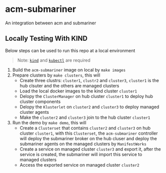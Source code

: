 # acm-submariner
An integration between acm and submariner

## Locally Testing With KIND

Below steps can be used to run this repo at a local environment

> Note: [`kind`](https://kind.sigs.k8s.io/) and [`kubectl`](https://kubernetes.io/docs/tasks/tools/install-kubectl/) are required

1. Build the `acm-submariner` image on local by `make images`
2. Prepare clusters by `make clusters`, this will
    - Create three clustrs: `cluster1`, `clustr2` and `cluster3`, `cluster1` is the hub clsuter
      and the others are managed clusters
    - Load the local docker images to the kind cluster `cluster1`
    - Delopy the `ClusterManager` on hub cluster `cluster1` to deploy hub cluster components
    - Delopy the `Klusterlet` on `cluster2` and `cluster3` to deploy managed cluster agents
    - Make the `cluster2` and `cluster3` join to the hub cluster `cluster1`
3. Run the demo by `make demo`, this will
    - Create a `Clusterset` that contains `cluster2` and `cluster3` on hub cluster `cluster1`, with
      this `Clusterset`, the `acm-submariner` controller will deploy the submariner broker on the
      hub cluser and deploy the submariner agents on the managed clusters by `ManifestWorks`
    - Create a service on managed cluster `cluster3` and export it, after the service is created,
      the submariner will import this service to managed clusters
    - Access the exported service on managed cluster `cluster2`
